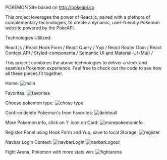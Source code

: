 POKEMON Site based on http://pokeapi.co

This project leverages the power of React.js, paired with a plethora of complementary technologies, to create a dynamic, user-friendly Pokemon website powered by the PokeAPI.

Technologies Utilized:

React.js /
React Hook Form /
React Query /
Yup /
React Router Dom /
React Context API /
Styled-components / 
Semantic UI and Material-UI (Mui) /


This project combines the above technologies to deliver a sleek and seamless Pokemon experience. Feel free to check out the code to see how all these pieces fit together.

Home: 
![main](https://github.com/mr-fox93/pokemon-api/assets/112568901/c2fe9d70-4a7e-4f38-815b-211519e7d17b)

Favorites:
![favorites](https://github.com/mr-fox93/pokemon-api/assets/112568901/c56d243b-3ef0-43e7-8ab8-a65d795c45ab)

Choose pokemon type:
![chose type](https://github.com/mr-fox93/pokemon-api/assets/112568901/fd19c2a5-3572-413c-81ed-078cb7679111)


Confirm delete Pokemon's from Favorites:
![deleteall](https://github.com/mr-fox93/pokemon-api/assets/112568901/5430b0f0-19ab-4ac8-bf67-7c1e97cee6d0)

More Pokemon info, click on 'i' icon on Card: 
![morepokemoninfo](https://github.com/mr-fox93/pokemon-api/assets/112568901/ee5b5a5e-c709-4fe5-9d32-f0d46aed6130)


Register Panel using Hook Form and Yup, save to local Storage:
![register](https://github.com/mr-fox93/pokemon-api/assets/112568901/771b4976-1a22-4aac-b57b-387e6d7930dc)

Navbar Login Context:
![navbarLogIn](https://github.com/mr-fox93/pokemon-api/assets/112568901/f602994b-a13c-4484-a551-da7885f9dca0)
![navbarLogout](https://github.com/mr-fox93/pokemon-api/assets/112568901/ffd085e8-1b87-480e-90fb-605b6776df65)

Fight Arena, Pokemon with more stats win: 
![fightarena](https://github.com/mr-fox93/pokemon-api/assets/112568901/9acbece7-3e4c-472d-8424-5e63c27e3ef9)

